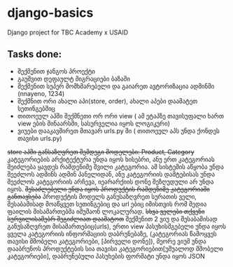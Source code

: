 # django-basics
Django project for TBC Academy x USAID

## Tasks done:
* შექმენით ჯანგოს პროექტი
* გაუშვით დეფაულტ მიგრაციები ბაზაში
* შექმენით სუპერ მომხმარებელი და გაიარეთ ავტორიზაცია ადმინში (nnayeno, 1234)
* შექმნით ორი ახალი აპი(store, order), ახალი აპები დაამატეთ სეთინგებშიც
* თითოეულ აპში შექმნეთი ორ ორი view ( ამ ეტაპზე თავისუფალი ხართ view ების შინაარსში, სასურველია იყოს ლოგიკური)
* ვიუები დააკავშირეთ მთავარ urls.py ში ( თითოეულ აპს უნდა ქონდეს თავისი urls.py)

~~store აპში განსაზღვრეთ შემდეგი მოდელები: Product, Category~~
კატეგორიების არქიტექტურა უნდა იყოს ხისებრი, ანუ ერთ კატეგორიას შეიძლება ყავდეს რამდენიმე შვილი კატეგორია. ამ სისტემის 
აწყობა უნდა შეეძლოს ადმინს ადმინ პანელიდან, ანუ კატეგორიის დამტებისას უნდა შეეძლოს კატეგორიის არჩევა, იეარარქიის დონე 
შეზღუდული არ უნდა იყოს.
~~შესაძლებელი უნდა იყოს პროდუქტის რამდენიმე კატეგორიაში განთავსება~~
პროდუქტის მოდელს განუსაზღვრეთ სურათის ველი, შესაბამისად მოაწყვეთ სეთინგებიც და url ებიც იმისთვის რომ მედია ფაილის მისამართებმა იმუშაონ ლოკალურად.
~~სხვა ველები თქვენი სურვილისამებრ შეგიძლიათ დაამატოთ~~
შექმენით 2 ვიუ და შესაბამისად განუსაზღვრეთ მისამართებიც(urls), ერთი view პასუხისმგებელი უნდა იყოს ყველა კატეგორიის ინფორმაციის დაბრუნებაზე, (კატეგორიას წამოყვეს თავისი მშობელი კატეგორიები, [პირველი დონე]), 
მეორე ვიუმ უნდა დააბრუნოს პროდუქტების სია თავისი კატეგორიებით[უშუალოდ მშობელი კატეგორიები], დაბრუნებული პასუხების ფორმატი უნდა იყოს JSON